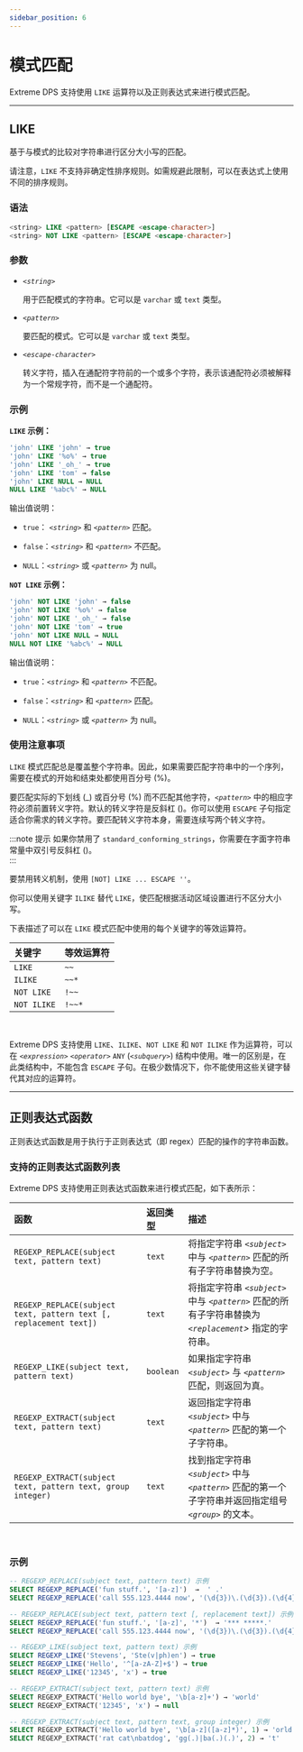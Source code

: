 ```yaml
---
sidebar_position: 6
---
```



# 模式匹配

Extreme DPS 支持使用 `LIKE` 运算符以及正则表达式来进行模式匹配。

---

## LIKE

基于与模式的比较对字符串进行区分大小写的匹配。

请注意，`LIKE` 不支持非确定性排序规则。如需规避此限制，可以在表达式上使用不同的排序规则。

### 语法

```sql
<string> LIKE <pattern> [ESCAPE <escape-character>]
<string> NOT LIKE <pattern> [ESCAPE <escape-character>]
```

### 参数

- *`<string>`*

    用于匹配模式的字符串。它可以是 `varchar` 或 `text` 类型。

- *`<pattern>`*

    要匹配的模式。它可以是 `varchar` 或 `text` 类型。

- *`<escape-character>`*

    转义字符，插入在通配符字符前的一个或多个字符，表示该通配符必须被解释为一个常规字符，而不是一个通配符。

### 示例


**`LIKE` 示例：**

```sql
'john' LIKE 'john' → true
'john' LIKE '%o%' → true
'john' LIKE '_oh_' → true
'john' LIKE 'tom' → false
'john' LIKE NULL → NULL
NULL LIKE '%abc%' → NULL
```

输出值说明：

- `true`： *`<string>`* 和 *`<pattern>`* 匹配。

- `false`：*`<string>`* 和 *`<pattern>`* 不匹配。

- `NULL`：*`<string>`* 或 *`<pattern>`* 为 null。



**`NOT LIKE` 示例：**

```sql
'john' NOT LIKE 'john' → false
'john' NOT LIKE '%o%' → false
'john' NOT LIKE '_oh_' → false
'john' NOT LIKE 'tom' → true
'john' NOT LIKE NULL → NULL
NULL NOT LIKE '%abc%' → NULL
```

输出值说明：

- `true`：*`<string>`* 和 *`<pattern>`* 不匹配。

- `false`：*`<string>`* 和 *`<pattern>`* 匹配。

- `NULL`：*`<string>`* 或 *`<pattern>`* 为 null。

### 使用注意事项

`LIKE` 模式匹配总是覆盖整个字符串。因此，如果需要匹配字符串中的一个序列，需要在模式的开始和结束处都使用百分号 (%)。

要匹配实际的下划线 (_) 或百分号 (%) 而不匹配其他字符，*`<pattern>`* 中的相应字符必须前置转义字符。默认的转义字符是反斜杠 (\)。你可以使用 `ESCAPE` 子句指定适合你需求的转义字符。要匹配转义字符本身，需要连续写两个转义字符。

:::note 提示
如果你禁用了 `standard_conforming_strings`，你需要在字面字符串常量中双引号反斜杠 (\)。  
:::

要禁用转义机制，使用 `[NOT] LIKE ... ESCAPE ''`。

你可以使用关键字 `ILIKE` 替代 `LIKE`，使匹配根据活动区域设置进行不区分大小写。

下表描述了可以在 `LIKE` 模式匹配中使用的每个关键字的等效运算符。

| 关键字 | 等效运算符 |
| :- | :- |
| `LIKE` | `~~` |
| `ILIKE` | `~~*` |
| `NOT LIKE` | `!~~` |
| `NOT ILIKE` | `!~~*` |

<br/>

Extreme DPS 支持使用 `LIKE`、`ILIKE`、`NOT LIKE` 和 `NOT ILIKE` 作为运算符，可以在 *`<expression>`* *`<operator>`* `ANY` (*`<subquery>`*) 结构中使用。唯一的区别是，在此类结构中，不能包含 `ESCAPE` 子句。在极少数情况下，你不能使用这些关键字替代其对应的运算符。

---
## 正则表达式函数

正则表达式函数是用于执行于正则表达式（即 regex）匹配的操作的字符串函数。


### 支持的正则表达式函数列表

Extreme DPS 支持使用正则表达式函数来进行模式匹配，如下表所示：

| 函数 | 返回类型 | 描述 | 
| :- | :- | :- |
| `REGEXP_REPLACE(subject text, pattern text)` | `text` | 将指定字符串 *`<subject>`* 中与 *`<pattern>`* 匹配的所有子字符串替换为空。 | 
| `REGEXP_REPLACE(subject text, pattern text [, replacement text])`  | `text` | 将指定字符串 *`<subject>`* 中与 *`<pattern>`* 匹配的所有子字符串替换为 *`<replacement`>* 指定的字符串。 | 
| `REGEXP_LIKE(subject text, pattern text)` | `boolean` | 如果指定字符串 *`<subject>`* 与 *`<pattern>`* 匹配，则返回为真。|
| `REGEXP_EXTRACT(subject text, pattern text)` | `text` | 返回指定字符串 *`<subject>`* 中与 *`<pattern>`* 匹配的第一个子字符串。|
| `REGEXP_EXTRACT(subject text, pattern text, group integer)` | `text` | 找到指定字符串 *`<subject>`* 中与 *`<pattern>`* 匹配的第一个子字符串并返回指定组号 *`<group>`* 的文本。 |

<br/>

### 示例

```sql
-- REGEXP_REPLACE(subject text, pattern text) 示例
SELECT REGEXP_REPLACE('fun stuff.', '[a-z]')  →  ' .'
SELECT REGEXP_REPLACE('call 555.123.4444 now', '(\d{3})\.(\d{3}).(\d{4})')  → 'call  now'

-- REGEXP_REPLACE(subject text, pattern text [, replacement text]) 示例
SELECT REGEXP_REPLACE('fun stuff.', '[a-z]', '*')  → '*** *****.'
SELECT REGEXP_REPLACE('call 555.123.4444 now', '(\d{3})\.(\d{3}).(\d{4})', '($1) $2-$3') → 'call (555) 123-4444 now'

-- REGEXP_LIKE(subject text, pattern text) 示例
SELECT REGEXP_LIKE('Stevens', 'Ste(v|ph)en') → true
SELECT REGEXP_LIKE('Hello', '^[a-zA-Z]+$') → true
SELECT REGEXP_LIKE('12345', 'x') → true

-- REGEXP_EXTRACT(subject text, pattern text) 示例
SELECT REGEXP_EXTRACT('Hello world bye', '\b[a-z]+') → 'world'
SELECT REGEXP_EXTRACT('12345', 'x') → null

-- REGEXP_EXTRACT(subject text, pattern text, group integer) 示例
SELECT REGEXP_EXTRACT('Hello world bye', '\b[a-z]([a-z]*)', 1) → 'orld'
SELECT REGEXP_EXTRACT('rat cat\nbatdog', 'gg(.)|ba(.)(.)', 2) → 't'
```